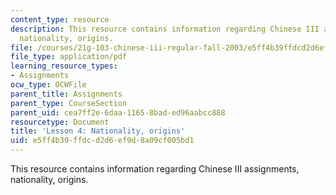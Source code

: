 ```yaml
---
content_type: resource
description: This resource contains information regarding Chinese III assignments,
  nationality, origins.
file: /courses/21g-103-chinese-iii-regular-fall-2003/e5ff4b39ffdcd2d6ef9d8a09cf005bd1_MIT21G_103F03_lesson4.pdf
file_type: application/pdf
learning_resource_types:
- Assignments
ocw_type: OCWFile
parent_title: Assignments
parent_type: CourseSection
parent_uid: cea7ff2e-6daa-1165-8bad-ed96aabcc888
resourcetype: Document
title: 'Lesson 4: Nationality, origins'
uid: e5ff4b39-ffdc-d2d6-ef9d-8a09cf005bd1
---
```

This resource contains information regarding Chinese III assignments, nationality, origins.

